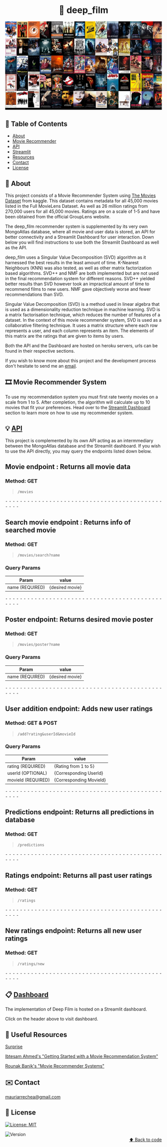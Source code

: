 # <div align="center"> :movie_camera: deep_film </div>


![Alt](docs/images/movies_collage.jpg "Movies")



## :scroll: Table of Contents

* [About](#newspaper-about)
* [Movie Recommender](#film_strip-movie-recommender-system)
* [API](#bulb-api)
* [Streamlit](#clipboard-dashboard)
* [Resources](#notebook_with_decorative_cover-useful-resources)
* [Contact](#envelope-contact)
* [License](#key-license)

## :newspaper: About

This project consists of a Movie Recommender System using [The Movies Dataset](https://www.kaggle.com/rounakbanik/the-movies-dataset) from kaggle. This dataset contains metadata for all 45,000 movies listed in the Full MovieLens Dataset. As well as 26 million ratings from 270,000 users for all 45,000 movies. Ratings are on a scale of 1-5 and have been obtained from the official GroupLens website.

The deep_film recommender system is supplemented by its very own MongoAtlas database, where all movie and user data is stored, an API for better connectivity and a Streamlit Dashboard for user interaction. Down below you will find instructions to use both the Streamlit Dashboard as well as the API.

deep_film uses a Singular Value Decomposition (SVD) algorithm as it harnessed the best results in the least amount of time. K-Nearest Neighbours (KNN) was also tested, as well as other matrix factorization based algorithms. SVD++ and NMF are both implemented but are not used in the final recommendation system for different reasons. SVD++ yielded better results than SVD however took an impractical amount of time to recommend films to new users. NMF gave objectively worse and fewer recommendations than SVD.

Singular Value Decomposition (SVD) is a method used in linear algebra that is used as a dimensionality reduction technique in machine learning. SVD is a matrix factorisation technique, which reduces the number of features of a dataset. In the context of this movie recommender system, SVD is used as a collaborative filtering technique. It uses a matrix structure where each row represents a user, and each column represents an item. The elements of this matrix are the ratings that are given to items by users.

Both the API and the Dashboard are hosted on heroku servers, urls can be found in their respective sections.

If you wish to know more about this project and the development process don't hesitate to send me an [email](#envelope-contact).

## :film_strip: Movie Recommender System


To use my recommendation system you must first rate twenty movies on a scale from 1 to 5. After completion, the algorithm will calculate up to 10 movies that fit your preferences. Head over to the [Streamlit Dashboard](#streamlit-dashboard) section to learn more on how to use my recommender system.


## :bulb:  [API](https://deep-film-api.herokuapp.com)


This project is complemented by its own API acting as an intermmediary between the MongoAtlas database and the Streamlit dashboard. If you wish to use the API directly, you may query the endpoints listed down below.

## Movie endpoint : Returns all movie data
### Method: GET
>```
>/movies
>```



⁃ ⁃ ⁃ ⁃ ⁃ ⁃ ⁃ ⁃ ⁃ ⁃ ⁃ ⁃ ⁃ ⁃ ⁃ ⁃ ⁃ ⁃ ⁃ ⁃ ⁃ ⁃ ⁃ ⁃ ⁃ ⁃ ⁃ ⁃ ⁃ ⁃ ⁃ ⁃ ⁃ ⁃ ⁃ ⁃ ⁃ ⁃ ⁃ ⁃ ⁃ ⁃ ⁃ ⁃ ⁃ ⁃ ⁃

## Search movie endpoint : Returns info of searched movie
### Method: GET
>```
>/movies/search?name
>```
### Query Params

|Param|value|
|---|---|
|name (REQUIRED)|{desired movie}|



⁃ ⁃ ⁃ ⁃ ⁃ ⁃ ⁃ ⁃ ⁃ ⁃ ⁃ ⁃ ⁃ ⁃ ⁃ ⁃ ⁃ ⁃ ⁃ ⁃ ⁃ ⁃ ⁃ ⁃ ⁃ ⁃ ⁃ ⁃ ⁃ ⁃ ⁃ ⁃ ⁃ ⁃ ⁃ ⁃ ⁃ ⁃ ⁃ ⁃ ⁃ ⁃ ⁃ ⁃ ⁃ ⁃ ⁃

## Poster endpoint: Returns desired movie poster
### Method: GET
>```
>/movies/poster?name
>```
### Query Params

|Param|value|
|---|---|
|name (REQUIRED)|{desired movie}|



⁃ ⁃ ⁃ ⁃ ⁃ ⁃ ⁃ ⁃ ⁃ ⁃ ⁃ ⁃ ⁃ ⁃ ⁃ ⁃ ⁃ ⁃ ⁃ ⁃ ⁃ ⁃ ⁃ ⁃ ⁃ ⁃ ⁃ ⁃ ⁃ ⁃ ⁃ ⁃ ⁃ ⁃ ⁃ ⁃ ⁃ ⁃ ⁃ ⁃ ⁃ ⁃ ⁃ ⁃ ⁃ ⁃ ⁃

## User addition endpoint: Adds new user ratings
### Method: GET & POST
>```
>/add?rating&userId&movieId
>```
### Query Params

|Param|value|
|---|---|
|rating (REQUIRED)| {Rating from 1 to 5} |
|userId (OPTIONAL)| {Corresponding UserId}|
|movieId (REQUIRED)| {Corresponding MovieId}|



⁃ ⁃ ⁃ ⁃ ⁃ ⁃ ⁃ ⁃ ⁃ ⁃ ⁃ ⁃ ⁃ ⁃ ⁃ ⁃ ⁃ ⁃ ⁃ ⁃ ⁃ ⁃ ⁃ ⁃ ⁃ ⁃ ⁃ ⁃ ⁃ ⁃ ⁃ ⁃ ⁃ ⁃ ⁃ ⁃ ⁃ ⁃ ⁃ ⁃ ⁃ ⁃ ⁃ ⁃ ⁃ ⁃ ⁃

## Predictions endpoint: Returns all predictions in database
### Method: GET
>```
>/predictions
>```

⁃ ⁃ ⁃ ⁃ ⁃ ⁃ ⁃ ⁃ ⁃ ⁃ ⁃ ⁃ ⁃ ⁃ ⁃ ⁃ ⁃ ⁃ ⁃ ⁃ ⁃ ⁃ ⁃ ⁃ ⁃ ⁃ ⁃ ⁃ ⁃ ⁃ ⁃ ⁃ ⁃ ⁃ ⁃ ⁃ ⁃ ⁃ ⁃ ⁃ ⁃ ⁃ ⁃ ⁃ ⁃ ⁃ ⁃

## Ratings endpoint: Returns all past user ratings
### Method: GET
>```
>/ratings
>```

⁃ ⁃ ⁃ ⁃ ⁃ ⁃ ⁃ ⁃ ⁃ ⁃ ⁃ ⁃ ⁃ ⁃ ⁃ ⁃ ⁃ ⁃ ⁃ ⁃ ⁃ ⁃ ⁃ ⁃ ⁃ ⁃ ⁃ ⁃ ⁃ ⁃ ⁃ ⁃ ⁃ ⁃ ⁃ ⁃ ⁃ ⁃ ⁃ ⁃ ⁃ ⁃ ⁃ ⁃ ⁃ ⁃ ⁃

## New ratings endpoint: Returns all new user ratings
### Method: GET
>```
>/ratings/new
>```

⁃ ⁃ ⁃ ⁃ ⁃ ⁃ ⁃ ⁃ ⁃ ⁃ ⁃ ⁃ ⁃ ⁃ ⁃ ⁃ ⁃ ⁃ ⁃ ⁃ ⁃ ⁃ ⁃ ⁃ ⁃ ⁃ ⁃ ⁃ ⁃ ⁃ ⁃ ⁃ ⁃ ⁃ ⁃ ⁃ ⁃ ⁃ ⁃ ⁃ ⁃ ⁃ ⁃ ⁃ ⁃ ⁃ ⁃


## :clipboard:  [Dashboard](https://deep-film-dashboard.herokuapp.com/)

The implementation of Deep Film is hosted on a Streamlit dashboard.

Click on the header above to visit dashboard.

## :notebook_with_decorative_cover: Useful Resources

[Surprise](https://surprise.readthedocs.io/en/stable/)

[Ibtesam Ahmed's "Getting Started with a Movie Recommendation System"](https://www.kaggle.com/ibtesama/getting-started-with-a-movie-recommendation-system)  

[Rounak Banik's "Movie Recommender Systems"](https://www.kaggle.com/rounakbanik/movie-recommender-systems)
## :envelope: Contact

mauriarrechea@gmail.com
## :key: License
[![License: MIT](https://img.shields.io/badge/License-MIT-yellow.svg)](LICENSE)


<img alt="Version" src="https://img.shields.io/badge/version-1.0.0-blue.svg?cacheSeconds=2592000" />


<div align="right"><a href="#top">&#11014; Back to code</a></div>